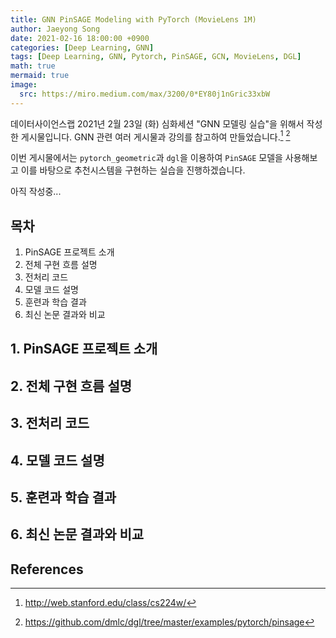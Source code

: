 ```yaml
---
title: GNN PinSAGE Modeling with PyTorch (MovieLens 1M)
author: Jaeyong Song
date: 2021-02-16 18:00:00 +0900
categories: [Deep Learning, GNN]
tags: [Deep Learning, GNN, Pytorch, PinSAGE, GCN, MovieLens, DGL]
math: true
mermaid: true
image:
  src: https://miro.medium.com/max/3200/0*EY80j1nGric33xbW
---
```


데이터사이언스랩 2021년 2월 23일 (화) 심화세션 "GNN 모델링 실습"을 위해서 작성한 게시물입니다. GNN 관련 여러 게시물과 강의를 참고하여 만들었습니다.[^CS224w] [^DGL_PinSAGE]

이번 게시물에서는 `pytorch_geometric`과 `dgl`을 이용하여 `PinSAGE` 모델을 사용해보고 이를 바탕으로 추천시스템을 구현하는 실습을 진행하겠습니다.

아직 작성중...

## 목차

1. PinSAGE 프로젝트 소개
2. 전체 구현 흐름 설명
3. 전처리 코드
4. 모델 코드 설명
5. 훈련과 학습 결과
6. 최신 논문 결과와 비교



## 1. PinSAGE 프로젝트 소개



## 2. 전체 구현 흐름 설명



## 3. 전처리 코드



## 4. 모델 코드 설명



## 5. 훈련과 학습 결과



## 6. 최신 논문 결과와 비교



## References

[^CS224w]: http://web.stanford.edu/class/cs224w/
[^DGL_PinSAGE]: https://github.com/dmlc/dgl/tree/master/examples/pytorch/pinsage